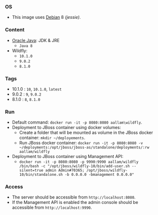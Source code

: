 ### OS
* This image uses [Debian][1] 8 _(jessie)_.

### Content
* [Oracle Java][2]: JDK & JRE
  * `Java 8`
* Wildfly:
  * `10.1.0`
  * `9.0.2`
  * `8.1.0`

### Tags
* 10.1.0 : `10`, `10.1.0`, `latest`
* 9.0.2 : `9`, `9.0.2`
* 8.1.0 : `8`, `8.1.0`

### Run
* Default command: `docker run -it -p 8080:8080 aallam\wildfly`.
* Deployment to JBoss container using docker volumes:
  * Create a folder that will be mounted as volume in the JBoss docker container: `mkdir ~/deployements`. 
  * Run JBoss docker container: `docker run -it -p 8080:8080 -v ~/deployments:/opt/jboss/jboss-as/standalone/deployments/:rw aallam/wildfly`
* Deployment to JBoss container using Management API:
  * `docker run -it -p 8080:8080 -p 9990:9990 aallam/wildfly /bin/bash -c "/opt/jboss/wildfly-10/bin/add-user.sh --silent=true admin Admin#70365; /opt/jboss/wildfly-10/bin/standalone.sh -b 0.0.0.0 -bmanagement 0.0.0.0"`

### Access
* The server should be accessible from `http://localhost:8080`. 
* If the Management API is enabled the admin console should be accessible from `http://localhost:9990`.

[1]: https://hub.docker.com/_/debian/
[2]: https://hub.docker.com/r/aallam/oracle-java/
